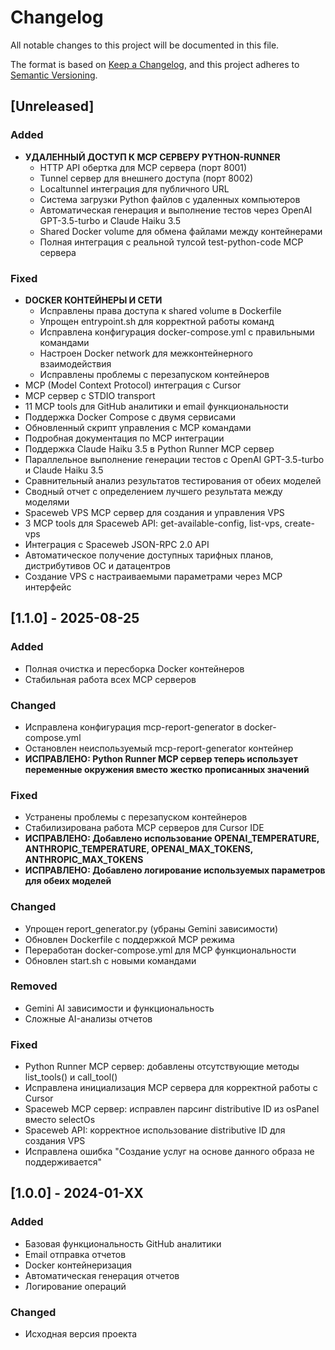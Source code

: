 # Changelog

All notable changes to this project will be documented in this file.

The format is based on [Keep a Changelog](https://keepachangelog.com/en/1.0.0/),
and this project adheres to [Semantic Versioning](https://semver.org/spec/v2.0.0.html).

## [Unreleased]

### Added
- **УДАЛЕННЫЙ ДОСТУП К MCP СЕРВЕРУ PYTHON-RUNNER**
  - HTTP API обертка для MCP сервера (порт 8001)
  - Tunnel сервер для внешнего доступа (порт 8002)
  - Localtunnel интеграция для публичного URL
  - Система загрузки Python файлов с удаленных компьютеров
  - Автоматическая генерация и выполнение тестов через OpenAI GPT-3.5-turbo и Claude Haiku 3.5
  - Shared Docker volume для обмена файлами между контейнерами
  - Полная интеграция с реальной тулсой test-python-code MCP сервера

### Fixed
- **DOCKER КОНТЕЙНЕРЫ И СЕТИ**
  - Исправлены права доступа к shared volume в Dockerfile
  - Упрощен entrypoint.sh для корректной работы команд
  - Исправлена конфигурация docker-compose.yml с правильными командами
  - Настроен Docker network для межконтейнерного взаимодействия
  - Исправлены проблемы с перезапуском контейнеров
- MCP (Model Context Protocol) интеграция с Cursor
- MCP сервер с STDIO transport
- 11 MCP tools для GitHub аналитики и email функциональности
- Поддержка Docker Compose с двумя сервисами
- Обновленный скрипт управления с MCP командами
- Подробная документация по MCP интеграции
- Поддержка Claude Haiku 3.5 в Python Runner MCP сервер
- Параллельное выполнение генерации тестов с OpenAI GPT-3.5-turbo и Claude Haiku 3.5
- Сравнительный анализ результатов тестирования от обеих моделей
- Сводный отчет с определением лучшего результата между моделями
- Spaceweb VPS MCP сервер для создания и управления VPS
- 3 MCP tools для Spaceweb API: get-available-config, list-vps, create-vps
- Интеграция с Spaceweb JSON-RPC 2.0 API
- Автоматическое получение доступных тарифных планов, дистрибутивов ОС и датацентров
- Создание VPS с настраиваемыми параметрами через MCP интерфейс



## [1.1.0] - 2025-08-25

### Added
- Полная очистка и пересборка Docker контейнеров
- Стабильная работа всех MCP серверов

### Changed
- Исправлена конфигурация mcp-report-generator в docker-compose.yml
- Остановлен неиспользуемый mcp-report-generator контейнер
- **ИСПРАВЛЕНО: Python Runner MCP сервер теперь использует переменные окружения вместо жестко прописанных значений**

### Fixed
- Устранены проблемы с перезапуском контейнеров
- Стабилизирована работа MCP серверов для Cursor IDE
- **ИСПРАВЛЕНО: Добавлено использование OPENAI_TEMPERATURE, ANTHROPIC_TEMPERATURE, OPENAI_MAX_TOKENS, ANTHROPIC_MAX_TOKENS**
- **ИСПРАВЛЕНО: Добавлено логирование используемых параметров для обеих моделей**

### Changed
- Упрощен report_generator.py (убраны Gemini зависимости)
- Обновлен Dockerfile с поддержкой MCP режима
- Переработан docker-compose.yml для MCP функциональности
- Обновлен start.sh с новыми командами

### Removed
- Gemini AI зависимости и функциональность
- Сложные AI-анализы отчетов

### Fixed
- Python Runner MCP сервер: добавлены отсутствующие методы list_tools() и call_tool()
- Исправлена инициализация MCP сервера для корректной работы с Cursor
- Spaceweb MCP сервер: исправлен парсинг distributive ID из osPanel вместо selectOs
- Spaceweb API: корректное использование distributive ID для создания VPS
- Исправлена ошибка "Создание услуг на основе данного образа не поддерживается"

## [1.0.0] - 2024-01-XX

### Added
- Базовая функциональность GitHub аналитики
- Email отправка отчетов
- Docker контейнеризация
- Автоматическая генерация отчетов
- Логирование операций

### Changed
- Исходная версия проекта
